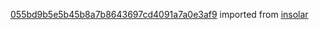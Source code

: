 [055bd9b5e5b45b8a7b8643697cd4091a7a0e3af9](https://github.com/insolar/insolar/commit/055bd9b5e5b45b8a7b8643697cd4091a7a0e3af9) imported from [insolar](https://github.com/insolar/insolar)
